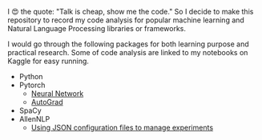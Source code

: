I 😍 the quote: "Talk is cheap, show me the code." So I decide to make this repository to record my code analysis for popular machine learning and Natural Language Processing libraries or frameworks.

I would go through the following packages for both learning purpose and practical research. Some of code analysis are linked to my notebooks on Kaggle for easy running.

* Python
* Pytorch
  * [Neural Network](https://www.kaggle.com/sergioli212/neural-network-from-a-buzzword-to-math)
  * [AutoGrad](https://www.kaggle.com/sergioli212/autograd-behind-gradient-descent)
* SpaCy
* AllenNLP
  * [Using JSON configuration files to manage experiments](https://github.com/xinzhel/learn-nlp-by-code/blob/master/allennlp_config.md)

 
